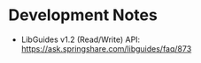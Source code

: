 Development Notes
=================

- LibGuides v1.2 (Read/Write) API: https://ask.springshare.com/libguides/faq/873

